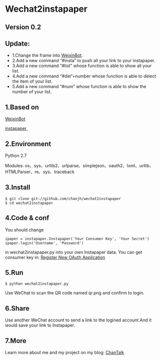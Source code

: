 # Wechat2instapaper

## Version 0.2
## Update:
* 1.Change the frame into [WeixinBot][1].
* 2.Add a new command “#insta” to push all your link to your instapaper.
* 3.Add a new command “#list” whose function is able to show all your list.
* 4.Add a new command “#del”+number whose function is able to delect the item of your list.
* 5.Add a new command “#num” whose function is able to show the number of your list.


## 1.Based on

[WeixinBot][2]

[instapaper ][3]

## 2.Environment

Python 2.7

Modules: os、sys、urllib2、urlparse、simplejson、oauth2、lxml、urllib、HTMLParser、re、sys、traceback

## 3.Install

```
$ git clone git://github.com/chanjh/wechat2instapaper
$ cd wechat2instapaper
```

## 4.Code & conf

You should change 
```
ipaper = instapaper.Instapaper('Your Consumer Key', 'Your Secret')
ipaper.login('Username', 'Password')
```
in wechat2instapaper.py into your own Instapaper data.
You can get consumer key in: [Register New OAuth Application][4]

## 5.Run

`$ python wechat2instapaper.py`

Use WeChat to scan the  QR code named qr.png and confirm to login.

## 6.Share

Use another WeChat account to send a link to the logined account.And it would save your link to Instapaper.

## 7.More

Learn more about me and my project on my blog: [ChanTalk][5]


[1]:	https://github.com/Urinx/WeixinBot
[2]:	https://github.com/Urinx/WeixinBot
[3]:	https://github.com/rsgalloway/instapaper
[4]:	https://www.instapaper.com/main/request_oauth_consumer_token
[5]:	http://chanjh.com/
